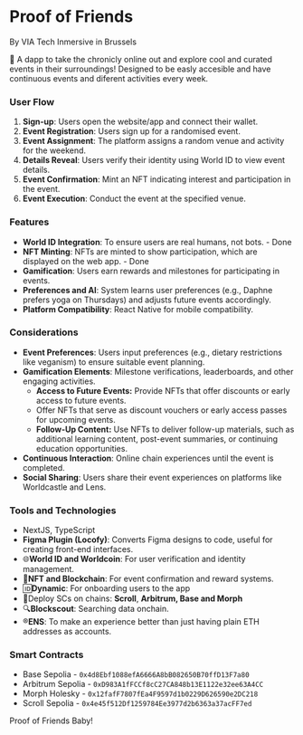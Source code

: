 # Proof of Friends
By VIA Tech Inmersive in Brussels

:hammer: A dapp to take the chronicly online out and explore cool and curated events in their surroundings! Designed to be easly accesible and have continuous events and diferent activities every week. 

### User Flow

1. **Sign-up**: Users open the website/app and connect their wallet.
2. **Event Registration**: Users sign up for a randomised event.
3. **Event Assignment**: The platform assigns a random venue and activity for the weekend.
4. **Details Reveal**: Users verify their identity using World ID to view event details.
5. **Event Confirmation**: Mint an NFT indicating interest and participation in the event.
6. **Event Execution**: Conduct the event at the specified venue.

### Features

- **World ID Integration**: To ensure users are real humans, not bots. - Done
- **NFT Minting**: NFTs are minted to show participation, which are displayed on the web app. - Done
- **Gamification**: Users earn rewards and milestones for participating in events.
- **Preferences and AI**: System learns user preferences (e.g., Daphne prefers yoga on Thursdays) and adjusts future events accordingly.
- **Platform Compatibility**: React Native for mobile compatibility.

### Considerations

- **Event Preferences**: Users input preferences (e.g., dietary restrictions like veganism) to ensure suitable event planning.
- **Gamification Elements**: Milestone verifications, leaderboards, and other engaging activities.
    - **Access to Future Events:** Provide NFTs that offer discounts or early access to future events.
    - Offer NFTs that serve as discount vouchers or early access passes for upcoming events.
    - **Follow-Up Content:** Use NFTs to deliver follow-up materials, such as additional learning content, post-event summaries, or continuing education opportunities.
- **Continuous Interaction**: Online chain experiences until the event is completed.
- **Social Sharing**: Users share their event experiences on platforms like Worldcastle and Lens.

### Tools and Technologies

- NextJS, TypeScript
- **Figma Plugin (Locofy)**: Converts Figma designs to code, useful for creating front-end interfaces.
- :globe_with_meridians:**World ID and Worldcoin**: For user verification and identity management.
- :link:**NFT and Blockchain**: For event confirmation and reward systems.
- :id:**Dynamic**: For onboarding users to the app
- :scroll:Deploy SCs on chains: **Scroll**, **Arbitrum, Base and Morph**
- :mag:**Blockscout**: Searching data onchain.
- :registered:**ENS**: To make an experience better than just having plain ETH addresses as accounts.

### Smart Contracts

- Base Sepolia - `0x4d8Ebf1088efA6666A8bB082650B70ffD13F7a80`
- Arbitrum Sepolia - `0xD983A1fFCCf8cC27CA848b13E1122e32ee63A4CC`
- Morph Holesky - `0x12fafF7807fEa4F9597d1b0229D626590e2DC218`
- Scroll Sepolia - `0x4e45f512Df1259784Ee3977d2b6363a37acFF7ed`

Proof of Friends Baby!



